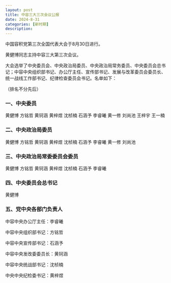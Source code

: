 ```yaml
---
layout: post
title: 中容三大三次会议公报
date: 2024-8-31
categories: [新时期]
description: 
---
```

中国容积党第三次全国代表大会于8月30日进行。

黄健博同志主持中容三大第三次会议。

大会选举了中央委员会、中央政治局委员、中央政治局常务委员、中央委员会总书记；中容中央组织部书记、办公厅主任、宣传部书记、发展与改革委员会委员长、统一战线工作部书记、纪律检查委员会书记。名单如下：

（排名不分先后）

### 一、中央委员

黄健博 方铭哲 黄钶涵 黄梓煜 沈桢楠 石涵予 李睿曦 黄一修 刘尚池 王梓宇 王一楠

### 二、中央政治局委员

黄健博 方铭哲 黄钶涵 黄梓煜 沈桢楠 石涵予 李睿曦 黄一修 刘尚池

### 三、中央政治局常委委员会委员

黄健博 方铭哲 黄钶涵 黄梓煜 沈桢楠 石涵予 李睿曦

### 四、中央委员会总书记

黄健博

### 五、党中央各部门负责人

中容中央办公厅主任：李睿曦

中容中央组织部书记：方铭哲

中容中央宣传部书记：石涵予

中容中央发改委委员长：黄钶涵

中容中央统战部书记：沈桢楠

中央中央纪检委书记：黄梓煜


